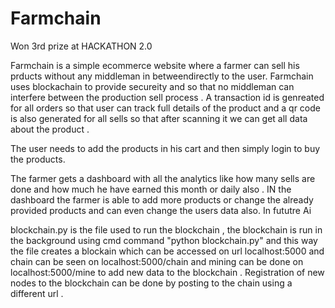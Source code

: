 # Farmchain
Won 3rd prize at HACKATHON 2.0

Farmchain is a simple ecommerce website where a farmer can sell his prducts without any middleman in betweendirectly to the user. Farmchain uses blockachain to provide secureity and so that no middleman can interfere between the production sell process . A transaction id is genreated for all orders so that user can track full details of the product and a qr code is also generated for all sells so that after scanning it we can get all data about the product .

The user needs to add the products in his cart and then simply login to buy the products.

The farmer gets a dashboard with all the analytics like how many sells are done and how much he have earned this month or daily also . IN the dashboard the farmer is able to add more products or change the already provided products and can even change the users data also. In fututre Ai

blockchain.py is the file used to run the blockchain , the blockchain is run in the background using cmd command "python blockchain.py" and this way the file creates a blockain which can be accessed on url localhost:5000 and chain can be seen on localhost:5000/chain and mining can be done on localhost:5000/mine to add new data to the blockchain . Registration of new nodes to the blockchain can be done by posting to the chain using a different url . 
